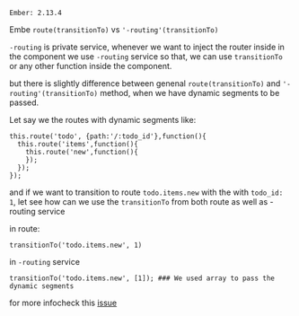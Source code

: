 ```
Ember: 2.13.4
```

Embe ```route(transitionTo)``` vs ```'-routing'(transitionTo)```

```-routing``` is private service, whenever we want to inject the router inside in the component we use ```-routing``` service 
so that, we can use ```transitionTo``` or any other function inside the component.

but there is slightly difference between genenal ```route(transitionTo)``` and ```'-routing'(transitionTo)``` method,
when we have dynamic segments to be passed.

Let say we the routes with dynamic segments like:
```
this.route('todo', {path:'/:todo_id'},function(){
  this.route('items',function(){
    this.route('new',function(){
    });
  });
});
```
and if we want to transition to route ```todo.items.new``` with the with ```todo_id: 1```, let see how can we use the ```transitionTo``` from both route as well as -routing service

in route:
```
transitionTo('todo.items.new', 1)
```
in ```-routing``` service
```
transitionTo('todo.items.new', [1]); ### We used array to pass the dynamic segments
```

for more infocheck this [issue](https://github.com/emberjs/ember.js/issues/12719)
